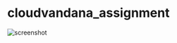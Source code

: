 # cloudvandana_assignment

![screenshot](https://github.com/harryongit/cloudvandana_assignment/assets/74458044/bd12bd36-f368-449e-99e2-6da21b6bcba2)
